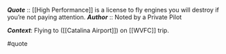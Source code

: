 ***Quote***  :: [[High Performance]] is a license to fly engines you will destroy if you’re not paying attention.
***Author*** :: Noted by a Private Pilot

***Context***: Flying to ([[Catalina Airport]]) on [[WVFC]] trip.

#quote